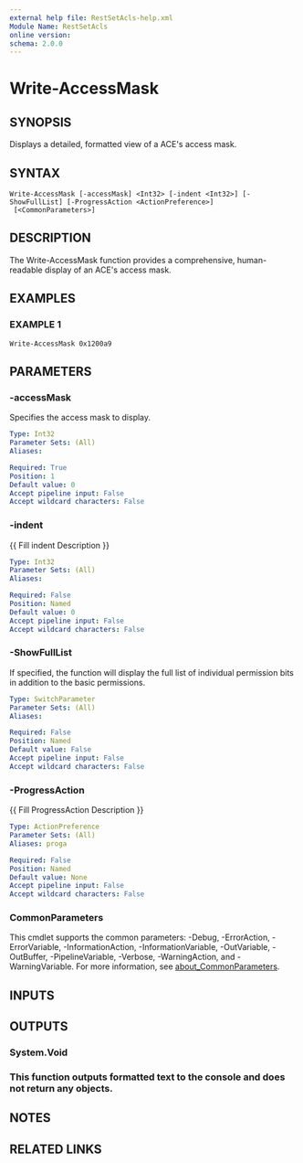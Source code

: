 ```yaml
---
external help file: RestSetAcls-help.xml
Module Name: RestSetAcls
online version:
schema: 2.0.0
---
```


# Write-AccessMask

## SYNOPSIS
Displays a detailed, formatted view of a ACE's access mask.

## SYNTAX

```
Write-AccessMask [-accessMask] <Int32> [-indent <Int32>] [-ShowFullList] [-ProgressAction <ActionPreference>]
 [<CommonParameters>]
```

## DESCRIPTION
The Write-AccessMask function provides a comprehensive, human-readable display of an ACE's access mask.

## EXAMPLES

### EXAMPLE 1
```
Write-AccessMask 0x1200a9
```

## PARAMETERS

### -accessMask
Specifies the access mask to display.

```yaml
Type: Int32
Parameter Sets: (All)
Aliases:

Required: True
Position: 1
Default value: 0
Accept pipeline input: False
Accept wildcard characters: False
```

### -indent
{{ Fill indent Description }}

```yaml
Type: Int32
Parameter Sets: (All)
Aliases:

Required: False
Position: Named
Default value: 0
Accept pipeline input: False
Accept wildcard characters: False
```

### -ShowFullList
If specified, the function will display the full list of individual permission bits in addition to the basic
permissions.

```yaml
Type: SwitchParameter
Parameter Sets: (All)
Aliases:

Required: False
Position: Named
Default value: False
Accept pipeline input: False
Accept wildcard characters: False
```

### -ProgressAction
{{ Fill ProgressAction Description }}

```yaml
Type: ActionPreference
Parameter Sets: (All)
Aliases: proga

Required: False
Position: Named
Default value: None
Accept pipeline input: False
Accept wildcard characters: False
```

### CommonParameters
This cmdlet supports the common parameters: -Debug, -ErrorAction, -ErrorVariable, -InformationAction, -InformationVariable, -OutVariable, -OutBuffer, -PipelineVariable, -Verbose, -WarningAction, and -WarningVariable. For more information, see [about_CommonParameters](http://go.microsoft.com/fwlink/?LinkID=113216).

## INPUTS

## OUTPUTS

### System.Void
### This function outputs formatted text to the console and does not return any objects.
## NOTES

## RELATED LINKS
